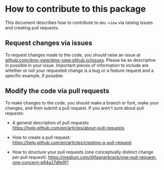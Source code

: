 # How to contribute to this package

This document describes how to contribute to `dms-view` via raising issues and creating pull requests.

## Request changes via issues

To request changes made to the code, you should raise an issue at [github.com/dms-view/dms-view.github.io/issues](https://github.com/dms-view/dms-view.github.io/issues).
Please be as descriptive in possible in your issue.
Important pieces of information to include are whether or not your requested change is a bug or a feature request and a specific example, if possible.

## Modify the code via pull requests

To make changes to the code, you should make a branch or fork, make your changes, and then submit a pull request.
If you aren't sure about pull requests:

 - A general description of pull requests: https://help.github.com/en/articles/about-pull-requests

 - How to create a pull request: https://help.github.com/en/articles/creating-a-pull-request

 - How to structure your pull requests (one conceptually distinct change per pull request): https://medium.com/@fagnerbrack/one-pull-request-one-concern-e84a27dfe9f1
